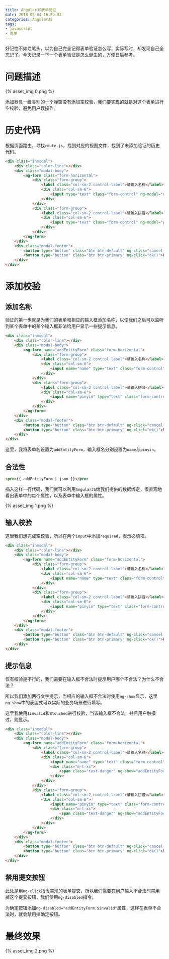 ```yaml
---
title: AngularJS表单验证
date: 2018-03-04 16:59:33
categories: AngularJS
tags:
- javascript
- 表单
---
```


好记性不如烂笔头，以为自己完全记得表单验证怎么写，实际写时，却发现自己全忘记了。今天记录一下一个表单验证是怎么诞生的，方便日后参考。

<!-- more -->

# 问题描述

{% asset_img 0.png %}

添加器具一级类别的一个弹窗没有添加空校验，我们要实现的就是对这个表单进行空校验，避免用户误操作。

# 历史代码

根据页面路由，寻找`route.js`，找到对应的视图文件，找到了未添加验证的历史代码。

```html
<div class="inmodal">
    <div class="color-line"></div>
    <div class="modal-body">
        <ng-form class="form-horizontal">
            <div class="form-group">
                <label class="col-sm-2 control-label">请输入名称</label>
                <div class="col-sm-6">
                    <input type="text" class="form-control" ng-model="name">
                </div>
            </div>
            <div class="form-group">
                <label class="col-sm-2 control-label">请输入拼音</label>
                <div class="col-sm-6">
                    <input type="text" class="form-control" ng-model="pinyin">
                </div>
            </div>
        </ng-form>
    </div>
    <div class="modal-footer">
        <button type="button" class="btn btn-default" ng-click="cancel()">取消</button>
        <button type="button" class="btn btn-primary" ng-click="ok()">确定</button>
    </div>
</div>
```

# 添加校验

## 添加名称

验证的第一步就是为我们的表单和相应的输入框添加名称，以便我们之后可以监听到某个表单中的某个输入框非法给用户显示一些提示信息。

```html
<div class="inmodal">
    <div class="color-line"></div>
    <div class="modal-body">
        <ng-form name="addEntityForm" class="form-horizontal">
            <div class="form-group">
                <label class="col-sm-2 control-label">请输入名称</label>
                <div class="col-sm-6">
                    <input name="name" type="text" class="form-control" ng-model="name">
                </div>
            </div>
            <div class="form-group">
                <label class="col-sm-2 control-label">请输入拼音</label>
                <div class="col-sm-6">
                    <input name="pinyin" type="text" class="form-control" ng-model="pinyin">
                </div>
            </div>
        </ng-form>
    </div>
    <div class="modal-footer">
        <button type="button" class="btn btn-default" ng-click="cancel()">取消</button>
        <button type="button" class="btn btn-primary" ng-click="ok()">确定</button>
    </div>
</div>
```

这里，我将表单名设置为`addEntityForm`，输入框名分别设置为`name`与`pinyin`。

## 合法性

```html
<pre>{{ addEntityForm | json }}</pre>
```

插入这样一行代码，我们就可以利用`AngularJS`给我们提供的数据绑定，很直观地看出表单中的每个属性，以及表单中输入框的属性。

{% asset_img 1.png %}

## 输入校验

这里我们想完成空校验，所以在两个`input`中添加`required`，表示必填项。

```html
<div class="inmodal">
    <div class="color-line"></div>
    <div class="modal-body">
        <ng-form name="addEntityForm" class="form-horizontal">
            <div class="form-group">
                <label class="col-sm-2 control-label">请输入名称</label>
                <div class="col-sm-6">
                    <input name="name" type="text" class="form-control" ng-model="name" required>
                </div>
            </div>
            <div class="form-group">
                <label class="col-sm-2 control-label">请输入拼音</label>
                <div class="col-sm-6">
                    <input name="pinyin" type="text" class="form-control" ng-model="pinyin" required>
                </div>
            </div>
        </ng-form>
    </div>
    <div class="modal-footer">
        <button type="button" class="btn btn-default" ng-click="cancel()">取消</button>
        <button type="button" class="btn btn-primary" ng-click="ok()">确定</button>
    </div>
</div>
```

## 提示信息

仅有校验是不行的，我们需要在输入框不合法时提示用户哪个不合法？为什么不合法？

所以我们添加两行文字提示，当相应的输入框不合法时使用`ng-show`显示，这里`ng-show`中的表达式可以实际的业务场景进行填写。

这里我使用`$invalid`和`$touched`进行校验，当该输入框不合法，并且用户触摸过，则显示。

```html
<div class="inmodal">
    <div class="color-line"></div>
    <div class="modal-body">
        <ng-form name="addEntityForm" class="form-horizontal">
            <div class="form-group">
                <label class="col-sm-2 control-label">请输入名称</label>
                <div class="col-sm-6">
                    <input name="name" type="text" class="form-control" ng-model="name" required>
                    <div class="m-t-xs">
                        <span class="text-danger" ng-show="addEntityForm.name.$invalid && addEntityForm.name.$touched"><i class="fa fa-exclamation-triangle"></i> 名称不能为空</span>
                    </div>
                </div>
            </div>
            <div class="form-group">
                <label class="col-sm-2 control-label">请输入拼音</label>
                <div class="col-sm-6">
                    <input name="pinyin" type="text" class="form-control" ng-model="pinyin" required>
                    <div class="m-t-xs">
                        <span class="text-danger" ng-show="addEntityForm.pinyin.$invalid && addEntityForm.pinyin.$touched"><i class="fa fa-exclamation-triangle"></i> 拼音不能为空</span>
                    </div>
                </div>
            </div>
        </ng-form>
    </div>
    <div class="modal-footer">
        <button type="button" class="btn btn-default" ng-click="cancel()">取消</button>
        <button type="button" class="btn btn-primary" ng-click="ok()">确定</button>
    </div>
</div>
```

## 禁用提交按钮

此处是用`ng-click`指令实现的表单提交，所以我们需要在用户输入不合法时禁用掉这个提交按钮，我们使用`ng-disabled`指令。

为确定按钮添加`ng-disabled="addEntityForm.$invalid"`属性，这样在表单不合法时，就会禁用掉确定按钮。

# 最终效果

{% asset_img 2.png %}


